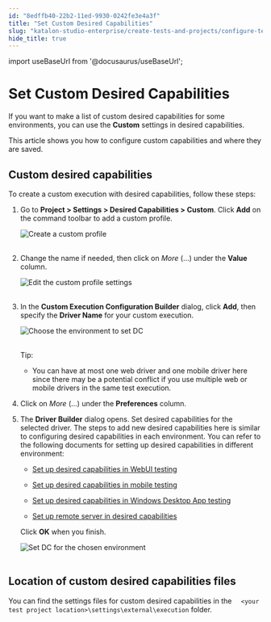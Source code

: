 ```yaml
---
id: "8edffb40-22b2-11ed-9930-0242fe3e4a3f"
title: "Set Custom Desired Capabilities"
slug: "katalon-studio-enterprise/create-tests-and-projects/configure-test-cases/desired-capabilities/set-custom-desired-capabilities"
hide_title: true
---
```

import useBaseUrl from '@docusaurus/useBaseUrl';

    

# <a id="id" class="anchor_top_offset"/><a id="ariaid-title1" class="anchor_top_offset"/>Set Custom Desired Capabilities

    
      
<p xmlns="http://www.w3.org/1999/xhtml" className="p">If you want to make a list of custom desired capabilities for   some environments, you can use the <strong className="ph b">Custom</strong> settings   in desired capabilities.</p> 
      
<p xmlns="http://www.w3.org/1999/xhtml" className="p">This article shows you how to configure custom capabilities and   where they are saved.</p> 
    
  

## <a id="id_1" class="anchor_top_offset"/>Custom desired capabilities

<p xmlns="http://www.w3.org/1999/xhtml" className="p">To create a custom execution with desired capabilities, follow   these steps:</p> 
<ol xmlns="http://www.w3.org/1999/xhtml" className="ol"><li className="li">     <p className="p">Go to <strong className="ph b">Project &gt; Settings &gt; Desired Capabilities         &gt; Custom</strong>. Click <strong className="ph b">Add</strong> on the command       toolbar to add a custom profile.</p>     <p className="p">       <img className="image" src={useBaseUrl("https://github.com/katalon-studio/docs-images/raw/master/katalon-studio/docs/project-settings-new-ui/KS-DC-Custom-settings.png")} alt="Create a custom profile" /><br /><br />     </p>   </li><li className="li">     <p className="p">Change the name if needed, then click on       <em className="ph i">More</em> (...) under the <strong className="ph b">Value</strong>       column.</p>     <p className="p">       <img className="image" src={useBaseUrl("https://github.com/katalon-studio/docs-images/raw/master/katalon-studio/docs/project-settings-new-ui/KS-DC-CUSTOM-Add-property.png")} alt="Edit the custom profile settings" /><br /><br />     </p>   </li><li className="li">     <p className="p">In the <strong className="ph b">Custom Execution Configuration         Builder</strong> dialog, click <strong className="ph b">Add</strong>, then       specify the <strong className="ph b">Driver Name</strong> for your custom       execution.</p>     <p className="p">       <img className="image" src={useBaseUrl("https://github.com/katalon-studio/docs-images/raw/master/katalon-studio/docs/execution-settings/KS-DC-Choose-environment.png")} alt="Choose the environment to set DC" /><br /><br />     </p>     <div className="note tip note_tip"><span className="note__title">Tip:</span>        <p className="p" /><ul className="ul"><li className="li"><p className="p">You can have at most one web driver and one mobile driver here             since there may be a potential conflict if you use multiple web or             mobile drivers in the same test execution.</p></li></ul>     </div>   </li><li className="li">     <p className="p">Click on <em className="ph i">More</em> (...) under the       <strong className="ph b">Preferences</strong> column.</p>   </li><li className="li">     <p className="p">The <strong className="ph b">Driver Builder</strong> dialog opens. Set       desired capabilities for the selected driver. The steps to add new       desired capabilities here is similar to configuring desired       capabilities in each environment. You can refer to the following       documents for setting up desired capabilities in different       environment:</p>     <ul className="ul"><li className="li">         <p className="p">           <a className="xref" href="/docs/katalon-studio-enterprise/create-tests-and-projects/configure-test-cases/desired-capabilities/set-up-desired-capabilities-for-webui-testing">Set             up desired capabilities in WebUI testing</a>         </p>       </li><li className="li">         <p className="p"> <a className="xref" href="/docs/katalon-studio-enterprise/create-tests-and-projects/configure-test-cases/desired-capabilities/set-up-desired-capabilities-in-mobile-testing">Set             up desired capabilities in mobile testing</a>         </p>       </li><li className="li">         <p className="p">           <a className="xref" href="/docs/katalon-studio-enterprise/create-tests-and-projects/configure-test-cases/desired-capabilities/set-up-desired-capabilities-in-windows-desktop-app-testing">Set             up desired capabilities in Windows Desktop App testing</a>         </p>       </li><li className="li">         <p className="p">           <a className="xref" href="/docs/katalon-studio-enterprise/create-tests-and-projects/configure-test-cases/desired-capabilities/set-up-remote-server-in-desired-capabilities">Set             up remote server in desired capabilities</a>         </p>       </li></ul>     <p className="p">Click <strong className="ph b">OK</strong> when you finish.</p>     <p className="p">       <img className="image" src={useBaseUrl("https://github.com/katalon-studio/docs-images/raw/master/katalon-studio/docs/execution-settings/KS-DC-Set-DC-for-the-chosen-%20environment.png")} alt="Set DC for the chosen environment" /><br /><br />     </p>   </li></ol> 

## <a id="id_2" class="anchor_top_offset"/>Location of custom desired capabilities files

<p xmlns="http://www.w3.org/1999/xhtml" className="p">You can find the settings files for custom desired capabilities   in the <code className="ph codeph">  &lt;your test project location&gt;\settings\external\execution</code> folder.</p> 
